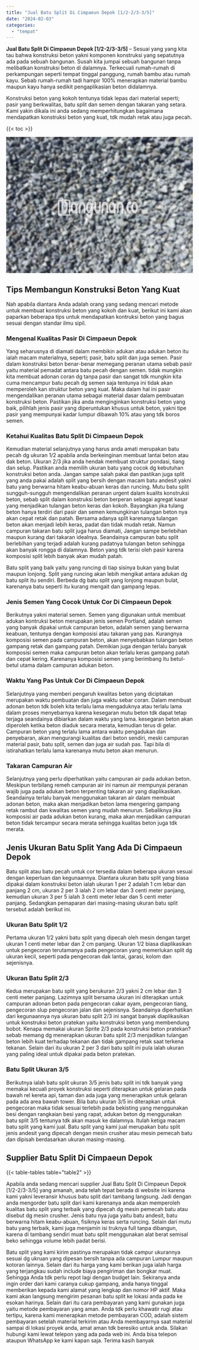 ```yaml
---
title: "Jual Batu Split Di Cimpaeun Depok [1/2-2/3-3/5]"
date: "2024-02-03"
categories: 
  - "tempat"
---
```


**Jual Batu Split Di Cimpaeun Depok \[1/2-2/3-3/5\]** – Sesuai yang yang kita tau bahwa konstruksi beton yakni komponen konstruksi yang sepatutnya ada pada sebuah bangunan. Susah kita jumpai sebuah bangunan tanpa melibatkan konstruksi beton di dalamnya. Terkecuali rumah-rumah di perkampungan seperti tempat tinggal panggung, rumah bambu atau rumah kayu. Sebab rumah-rumah tadi hampir 100% menerapkan material bambu maupun kayu hanya sedikit pengaplikasian beton didalamnya.

Konstruksi beton yang kokoh tentunya tidak lepas dari material seperti; pasir yang berkwalitas, batu split dan semen dengan takaran yang setara. Kami yakin dikala ini anda sedang memperhitungkan bagaimana mendapatkan konstruksi beton yang kuat, tdk mudah retak atau juga pecah.

{{< toc >}}

![Jual Batu Split Di Cimpaeun Depok [1/2-2/3-3/5]](/images/jual-batu-split-04.png)

## Tips Membangun Konstruksi Beton Yang Kuat

Nah apabila diantara Anda adalah orang yang sedang mencari metode untuk membuat konstruksi beton yang kokoh dan kuat, berikut ini kami akan paparkan beberapa tips untuk mendapatkan kontruksi beton yang bagus sesuai dengan standar ilmu sipil.

### Mengenal Kualitas Pasir Di Cimpaeun Depok

Yang seharusnya di diamati dalam membikin adukan atau adukan beton itu ialah macam materialnya, seperti; pasir, batu split dan juga semen. Pasir dalam konstruksi beton benar-benar memegang peranan utama sebab pasir yaitu material pemadat antara batu pecah dengan semen. tidak mungkin kita membuat adonan coran dg tanpa pasir dan sangat tdk mungkin kita cuma mencampur batu pecah dg semen saja tentunya ini tidak akan memperoleh kan struktur beton yang kuat. Maka dalam hal ini pasir mengendalikan peranan utama sebagai material dasar dalam pembuatan konstruksi beton. Pastikan jika anda menginginkan konstruksi beton yang baik, pilihlah jenis pasir yang diperuntukan khusus untuk beton, yakni tipe pasir yang mempunyai kadar lumpur dibawah 10% atau yang tdk boros semen.

### Ketahui Kualitas Batu Split Di Cimpaeun Depok

Kemudian material selanjutnya yang harus anda amati merupakan batu pecah dg ukuran 1/2 apabila anda berkeinginan membuat lantai beton atau dak beton. Ukuran 2/3 jika anda hendak membuat struktur pondasi, tiang dan selup. Pastikan anda memilih ukuran batu yang cocok dg kebutuhan konstruksi beton anda. Jangan sampe salah pakai dan pastikan juga split yang anda pakai adalah split yang bersih dengan macam batu andesit yakni batu yang berwarna hitam keabu-abuan keras dan runcing. Mutu batu split sungguh-sungguh mengendalikan peranan urgent dalam kualits konstruksi beton, sebab split dalam konstruksi beton berperan sebagai agregat kasar yang menjadikan tulangan beton keras dan kokoh. Bayangkan jika tulang beton hanya terdiri dari pasir dan semen kemungkinan tulangan beton nya akan cepat retak dan patah. Bersama adanya split karenanya tulangan beton akan menjadi lebih keras, padat dan tidak mudah retak. Namun campuran takaran batu split juga harus diamati, Jangan sampe berlebihan maupun kurang dari takaran idealnya. Seandainya campuran batu split berlebihan yang terjadi adalah kurang padatnya tulangan beton sehingga akan banyak rongga di dalamnya. Beton yang tdk terisi oleh pasir karena komposisi split lebih banyak akan mudah patah.

Batu split yang baik yaitu yang runcing di tiap sisinya bukan yang bulat maupun lonjong. Split yang runcing akan lebih mengikat antara adukan dg batu split itu sendiri. Berbeda dg batu split yang lonjong maupun bulat, karenanya batu seperti itu kurang mengait dan gampang lepas.

### Jenis Semen Yang Cocok Untuk Cor Di Cimpaeun Depok

Berikutnya yakni material semen. Semen yang digunakan untuk membuat adukan kontruksi beton merupakan jenis semen Portland, adalah semen yang banyak dipakai untuk campuran beton, adalah semen yang berwarna keabuan, tentunya dengan komposisi atau takaran yang pas. Kurangnya komposisi semen pada campuran beton, akan menyebabkan tulangan beton gampang retak dan gampang patah. Demikian juga dengan terlalu banyak komposisi semen maka campuran beton akan terlalu keras gampang patah dan cepat kering. Karenanya komposisi semen yang berimbang itu betul-betul utama dalam campuran adukan beton.

### Waktu Yang Pas Untuk Cor Di Cimpaeun Depok

Selanjutnya yang memberi pengaruh kwalitas beton yang diciptakan merupakan waktu pembuatan dan juga waktu sebar coran. Dalam membuat adonan beton tdk boleh kita terlalu lama mengaduknya atau terlalu lama dalam proses menyebarnya karena kesegaran mutu beton tdk dapat tetap terjaga seandainya dibiarkan dalam waktu yang lama. kesegaran beton akan diperoleh ketika beton diaduk secara merata, kemudian terus di gelar. Campuran beton yang terlalu lama antara waktu pengadukan dan penyebaran, akan mengurangi kualitas dari beton sendiri, meski campuran material pasir, batu split, semen dan juga air sudah pas. Tapi bila di istirahatkan terlalu lama karenanya mutu beton akan menurun.

### Takaran Campuran Air

Selanjutnya yang perlu diperhatikan yaitu campuran air pada adukan beton. Meskipun terbilang remeh campuran air ini namun air mempunyai peranan wajib juga pada adukan beton terpenting takaran air yang diaplikasikan. Seandainya terlalu banyak menggunakan takaran air dalam membuat adonan beton, maka akan menjadikan beton lama mengering gampang retak rambut dan kwalitas semen yang mudah menurun. Sebaliknya jika komposisi air pada adukan beton kurang, maka akan menjadikan campuran beton tidak tercampur secara merata sehingga kualitas beton juga tdk merata.

## Jenis Ukuran Batu Split Yang Ada Di Cimpaeun Depok

Batu split atau batu pecah untuk cor tersedia dalam beberapa ukuran sesuai dengan keperluan dan kegunaannya. Diantara ukuran batu split yang biasa dipakai dalam konstruksi beton ialah ukuran 1 per 2 adalah 1 cm lebar dan panjang 2 cm, ukuran 2 per 3 ialah 2 cm lebar dan 3 centi meter panjang, kemudian ukuran 3 per 5 ialah 3 centi meter lebar dan 5 centi meter panjang. Sedangkan pemaparan dari masing-masing ukuran batu split tersebut adalah berikut ini.

### Ukuran Batu Split 1/2

Pertama ukuran 1/2 yakni batu split yang dipecah oleh mesin dengan target ukuran 1 centi meter lebar dan 2 cm panjang. Ukuran 1/2 biasa diaplikasikan untuk pengecoran terutamanya pada pengecoran yang memerlukan split dg ukuran kecil, seperti pada pengecoran dak lantai, garasi, kolom dan sejenisnya.

### Ukuran Batu Split 2/3

Kedua merupakan batu split yang berukuran 2/3 yakni 2 cm lebar dan 3 centi meter panjang. Lazimnya split bersama ukuran ini diterapkan untuk campuran adonan beton pada pengecoran cakar ayam, pengecoran tiang, pengecoran slup pengecoran jalan dan sejenisnya. Seandainya diperhatikan dari kegunaannya nya ukuran batu split 2/3 ini sangat banyak diaplikasikan untuk konstruksi beton pratekan yaitu konstruksi beton yang membendung bobot. Kenapa memakai ukuran Sprite 2/3 pada konstruksi beton pratekan? sebab memang dg menerapkan ukuran batu split 2/3 menjadikan tulangan beton lebih kuat terhadap tekanan dan tidak gampang retak saat terkena tekanan. Selain dari itu ukuran 2 per 3 dari batu split ini pula ialah ukuran yang paling ideal untuk dipakai pada beton pratekan.

### Batu Split Ukuran 3/5

Berikutnya ialah batu split ukuran 3/5 jenis batu split ini tdk banyak yang memakai kecuali proyek konstruksi seperti diterapkan untuk gelaran pada bawah rel kereta api, taman dan ada juga yang menerapkan untuk gelaran pada ada area bawah tower. Bila batu ukuran 3/5 ini diterapkan untuk pengecoran maka tidak sesuai terlebih pada bekisting yang menggunakan besi dengan rangkaian besi yang rapat, adukan beton dg menggunakan batu split 3/5 tentunya tdk akan masuk ke dalamnya. Itulah ketiga macam batu split yang kami jual. Batu split yang kami jual merupakan batu split jenis andesit yang dipecah dengan mesin crusher atau mesin pemecah batu dan dipisah berdasarkan ukuran masing-masing.

## Supplier Batu Split Di Cimpaeun Depok

{{< table-tables table="table2" >}}

Apabila anda sedang mencari supplier Jual Batu Split Di Cimpaeun Depok \[1/2-2/3-3/5\] yang amanah, anda telah tepat berada di website ini karena kami yakni leveransir khusus batu split dari tambang langsung. Jadi dengan anda mengorder batu split dari kami karenanya anda akan memperoleh kualitas batu split yang terbaik yang dipecah dg mesin pemecah batu atau disebut dg mesin crusher. Jenis batu nya juga yaitu batu andesit, batu berwarna hitam keabu-abuan, fisiknya keras serta runcing. Selain dari mutu batu yang terbaik, kami juga menjamin isi truknya full tanpa dibangun, karena di tambang sendiri muat batu split menggunakan alat berat semisal beko sehingga volume lebih padat berisi.

Batu split yang kami kirim pastinya merupakan tidak campur ukurannya sesuai dg ukruan yang dipesan bersih tanpa ada campuran Lumpur maupun kotoran lainnya. Selain dari itu harga yang kami berikan juga ialah harga yang terjangkau sudah include biaya pengiriman dan bongkar muat. Sehingga Anda tdk perlu repot lagi dengan budget lain. Sekiranya anda ingin order dari kami caranya cukup gampang, anda hanya tinggal memberikan kepada kami alamat yang lengkap dan nomor HP aktif. Maka kami akan langsung mengirim pesanan batu split ke lokasi anda pada ke esokan harinya. Selain dari itu cara pembayaran yang kami gunakan juga yaitu metode pembayaran yang aman. Anda tdk perlu khawatir rugi atau tertipu, karena kami menerapkan metode pembayaran COD, adalah sistem pembayaran setelah material terkirim atau Anda membayarnya saat material sampai di lokasi proyek anda, amat aman tdk beresiko untuk anda. Silakan hubungi kami lewat telepon yang ada pada web ini. Anda bisa telepon ataupun WhatsApp ke kami kapan saja. Terima kasih banyak
